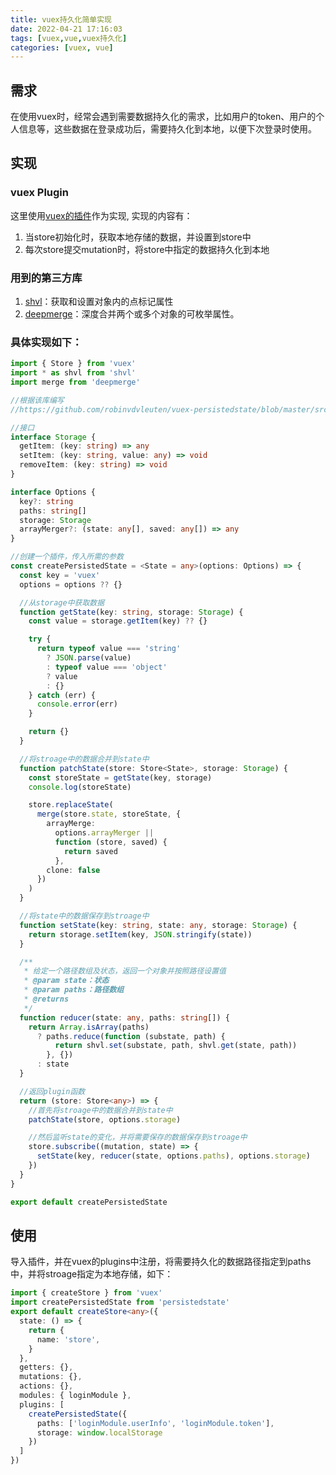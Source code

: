 ```yaml
---
title: vuex持久化简单实现
date: 2022-04-21 17:16:03
tags: [vuex,vue,vuex持久化]
categories: [vuex, vue]
---
```

## 需求

在使用vuex时，经常会遇到需要数据持久化的需求，比如用户的token、用户的个人信息等，这些数据在登录成功后，需要持久化到本地，以便下次登录时使用。

## 实现

### vuex Plugin

这里使用[vuex的插件](https://vuex.vuejs.org/zh/guide/plugins.html)作为实现, 实现的内容有：

1. 当store初始化时，获取本地存储的数据，并设置到store中
2. 每次store提交mutation时，将store中指定的数据持久化到本地

### 用到的第三方库

1. [shvl](https://github.com/robinvdvleuten/shvl)：获取和设置对象内的点标记属性
2. [deepmerge](https://github.com/TehShrike/deepmerge)：深度合并两个或多个对象的可枚举属性。

### 具体实现如下：
  
  ```typescript
  import { Store } from 'vuex'
  import * as shvl from 'shvl'
  import merge from 'deepmerge'

  //根据该库编写
  //https://github.com/robinvdvleuten/vuex-persistedstate/blob/master/src/index.ts

  //接口
  interface Storage {
    getItem: (key: string) => any
    setItem: (key: string, value: any) => void
    removeItem: (key: string) => void
  }

  interface Options {
    key?: string
    paths: string[]
    storage: Storage
    arrayMerger?: (state: any[], saved: any[]) => any
  }

  //创建一个插件，传入所需的参数
  const createPersistedState = <State = any>(options: Options) => {
    const key = 'vuex'
    options = options ?? {}

    //从storage中获取数据
    function getState(key: string, storage: Storage) {
      const value = storage.getItem(key) ?? {}

      try {
        return typeof value === 'string'
          ? JSON.parse(value)
          : typeof value === 'object'
          ? value
          : {}
      } catch (err) {
        console.error(err)
      }

      return {}
    }

    //将stroage中的数据合并到state中
    function patchState(store: Store<State>, storage: Storage) {
      const storeState = getState(key, storage)
      console.log(storeState)

      store.replaceState(
        merge(store.state, storeState, {
          arrayMerge:
            options.arrayMerger ||
            function (store, saved) {
              return saved
            },
          clone: false
        })
      )
    }

    //将state中的数据保存到stroage中
    function setState(key: string, state: any, storage: Storage) {
      return storage.setItem(key, JSON.stringify(state))
    }

    /**
     * 给定一个路径数组及状态，返回一个对象并按照路径设置值
     * @param state：状态
     * @param paths：路径数组
     * @returns
     */
    function reducer(state: any, paths: string[]) {
      return Array.isArray(paths)
        ? paths.reduce(function (substate, path) {
            return shvl.set(substate, path, shvl.get(state, path))
          }, {})
        : state
    }

    //返回plugin函数
    return (store: Store<any>) => {
      //首先将stroage中的数据合并到state中
      patchState(store, options.storage)

      //然后监听state的变化，并将需要保存的数据保存到stroage中
      store.subscribe((mutation, state) => {
        setState(key, reducer(state, options.paths), options.storage)
      })
    }
  }

  export default createPersistedState
  ```
  
## 使用

导入插件，并在vuex的plugins中注册，将需要持久化的数据路径指定到paths中，并将stroage指定为本地存储，如下：

```typescript
import { createStore } from 'vuex'
import createPersistedState from 'persistedstate'
export default createStore<any>({
  state: () => {
    return {
      name: 'store',
    }
  },
  getters: {},
  mutations: {},
  actions: {},
  modules: { loginModule },
  plugins: [
    createPersistedState({
      paths: ['loginModule.userInfo', 'loginModule.token'],
      storage: window.localStorage
    })
  ]
})
```
